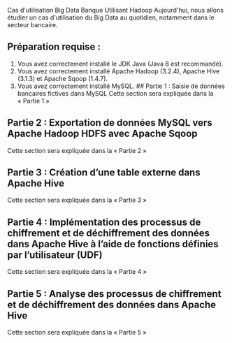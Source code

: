 Cas d'utilisation Big Data Banque Utilisant Hadoop
Aujourd'hui, nous allons étudier un cas d'utilisation du Big Data au quotidien, notamment dans le secteur bancaire.
## Préparation requise :
1. Vous avez correctement installé le JDK Java (Java 8 est recommandé).
2. Vous avez correctement installé Apache Hadoop (3.2.4), Apache Hive (3.1.3) et Apache Sqoop (1.4.7).
3. Vous avez correctement installé MySQL. ## Partie 1 : Saisie de données bancaires fictives dans MySQL
Cette section sera expliquée dans la « Partie 1 »
## Partie 2 : Exportation de données MySQL vers Apache Hadoop HDFS avec Apache Sqoop
Cette section sera expliquée dans la « Partie 2 »
## Partie 3 : Création d’une table externe dans Apache Hive
Cette section sera expliquée dans la « Partie 3 »
## Partie 4 : Implémentation des processus de chiffrement et de déchiffrement des données dans Apache Hive à l’aide de fonctions définies par l’utilisateur (UDF)
Cette section sera expliquée dans la « Partie 4 »
## Partie 5 : Analyse des processus de chiffrement et de déchiffrement des données dans Apache Hive
Cette section sera expliquée dans la « Partie 5 »
